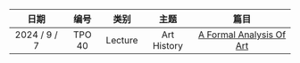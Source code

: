 | 日期 | 编号 | 类别 | 主题 | 篇目 |
| :----------: | :----------: | :----------: | :----------: | :----------: |
| 2024 / 9 / 7 | TPO 40 | Lecture | Art History | [A Formal Analysis Of Art](0907/) |